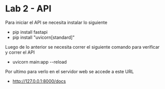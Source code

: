 # Lab 2 - API

Para iniciar el API se necesita instalar lo siguiente
- pip install fastapi
- pip install "uvicorn[standard]" 

Luego de lo anterior se necesita correr el siguiente comando para verificar y correr el API
- uvicorn main:app --reload

Por ultimo para verlo en el servidor web se accede a este URL
- http://127.0.0.1:8000/docs
 
